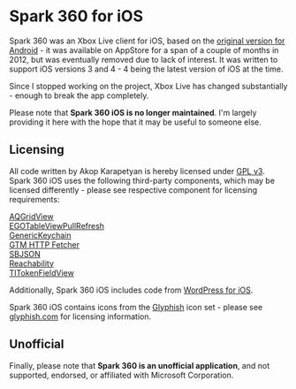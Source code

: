 Spark 360 for iOS
=================

Spark 360 was an Xbox Live client for iOS, based on the [original version for Android](https://github.com/pokebyte/Spark360) - it was available on AppStore for a span of a couple of months in 2012, but was eventually removed due to lack of interest. It was written to support iOS versions 3 and 4 - 4 being the latest version of iOS at the time.

Since I stopped working on the project, Xbox Live has changed substantially - enough to break the app completely.

Please note that **Spark 360 iOS is no longer maintained**. I'm largely providing it here with the hope that it may be useful to someone else.

Licensing
---------

All code written by Akop Karapetyan is hereby licensed under [GPL v3](https://www.gnu.org/copyleft/gpl.html). Spark 360 iOS uses the following third-party components, which may be licensed differently - please see respective component for licensing requirements:

[AQGridView](https://github.com/AlanQuatermain/AQGridView)  
[EGOTableViewPullRefresh](https://github.com/enormego/EGOTableViewPullRefresh)  
[GenericKeychain](https://developer.apple.com/library/ios/samplecode/GenericKeychain/Introduction/Intro.html)  
[GTM HTTP Fetcher](https://code.google.com/p/gtm-http-fetcher/)  
[SBJSON](https://github.com/stig/json-framework)  
[Reachability](https://developer.apple.com/Library/ios/samplecode/Reachability/Introduction/Intro.html)  
[TITokenFieldView](https://github.com/enriquez/TITokenFieldView)  

Additionally, Spark 360 iOS includes code from [WordPress for iOS](https://github.com/wordpress-mobile/WordPress-iOS).

Spark 360 iOS contains icons from the [Glyphish](http://www.glyphish.com/) icon set - please see [glyphish.com](http://www.glyphish.com/) for licensing information.

Unofficial
----------

Finally, please note that **Spark 360 is an unofficial application**, and not supported, endorsed, or affiliated with Microsoft Corporation.
